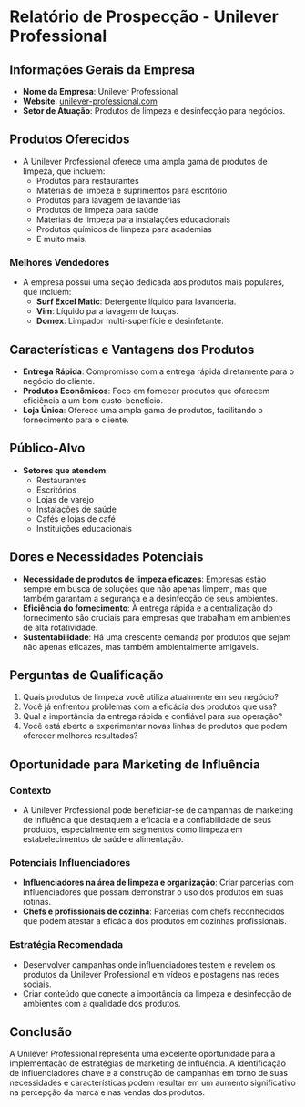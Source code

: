 # Relatório de Prospecção - Unilever Professional

## Informações Gerais da Empresa
- **Nome da Empresa**: Unilever Professional
- **Website**: [unilever-professional.com](https://unilever-professional.com)
- **Setor de Atuação**: Produtos de limpeza e desinfecção para negócios.

## Produtos Oferecidos
- A Unilever Professional oferece uma ampla gama de produtos de limpeza, que incluem:
  - Produtos para restaurantes
  - Materiais de limpeza e suprimentos para escritório
  - Produtos para lavagem de lavanderias
  - Produtos de limpeza para saúde
  - Materiais de limpeza para instalações educacionais
  - Produtos químicos de limpeza para academias
  - E muito mais.

### Melhores Vendedores
- A empresa possui uma seção dedicada aos produtos mais populares, que incluem:
  - **Surf Excel Matic**: Detergente líquido para lavanderia.
  - **Vim**: Líquido para lavagem de louças.
  - **Domex**: Limpador multi-superfície e desinfetante.

## Características e Vantagens dos Produtos
- **Entrega Rápida**: Compromisso com a entrega rápida diretamente para o negócio do cliente.
- **Produtos Econômicos**: Foco em fornecer produtos que oferecem eficiência a um bom custo-benefício.
- **Loja Única**: Oferece uma ampla gama de produtos, facilitando o fornecimento para o cliente.

## Público-Alvo
- **Setores que atendem**:
  - Restaurantes
  - Escritórios
  - Lojas de varejo
  - Instalações de saúde
  - Cafés e lojas de café
  - Instituições educacionais

## Dores e Necessidades Potenciais
- **Necessidade de produtos de limpeza eficazes**: Empresas estão sempre em busca de soluções que não apenas limpem, mas que também garantam a segurança e a desinfecção de seus ambientes.
- **Eficiência do fornecimento**: A entrega rápida e a centralização do fornecimento são cruciais para empresas que trabalham em ambientes de alta rotatividade.
- **Sustentabilidade**: Há uma crescente demanda por produtos que sejam não apenas eficazes, mas também ambientalmente amigáveis.

## Perguntas de Qualificação
1. Quais produtos de limpeza você utiliza atualmente em seu negócio?
2. Você já enfrentou problemas com a eficácia dos produtos que usa?
3. Qual a importância da entrega rápida e confiável para sua operação?
4. Você está aberto a experimentar novas linhas de produtos que podem oferecer melhores resultados?

## Oportunidade para Marketing de Influência
### Contexto
- A Unilever Professional pode beneficiar-se de campanhas de marketing de influência que destaquem a eficácia e a confiabilidade de seus produtos, especialmente em segmentos como limpeza em estabelecimentos de saúde e alimentação.
  
### Potenciais Influenciadores
- **Influenciadores na área de limpeza e organização**: Criar parcerias com influenciadores que possam demonstrar o uso dos produtos em suas rotinas.
- **Chefs e profissionais de cozinha**: Parcerias com chefs reconhecidos que podem atestar a eficácia dos produtos em cozinhas profissionais.

### Estratégia Recomendada
- Desenvolver campanhas onde influenciadores testem e revelem os produtos da Unilever Professional em vídeos e postagens nas redes sociais.
- Criar conteúdo que conecte a importância da limpeza e desinfecção de ambientes com a qualidade dos produtos.

## Conclusão
A Unilever Professional representa uma excelente oportunidade para a implementação de estratégias de marketing de influência. A identificação de influenciadores chave e a construção de campanhas em torno de suas necessidades e características podem resultar em um aumento significativo na percepção da marca e nas vendas dos produtos.